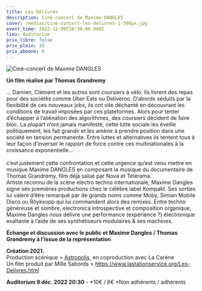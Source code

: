 ```yaml
---
title: Les Délivrés
description: Ciné-concert de Maxime DANGLES
cover: /medias/ciné-concert-les-delivres-1-500px.jpg
event_time: 2022-12-09T20:30:00.000Z
lieu: Auditorium
prix_libre: false
prix_plein: 10
prix_abonné: 6
---
```

![Ciné-concert de Maxime DANGLES](/medias/ciné-concert-les-delivres-1-500px.jpg)

**Un film réalisé par Thomas Grandremy**

… Damien, Clément et les autres sont coursiers à vélo. Ils livrent des repas pour des sociétés comme Uber Eats ou Deliveroo. D’abords séduits par la flexibilité́ de ces nouveaux jobs, ils ont vite déchanté en découvrant les conditions de travail imposées par ces plateformes. Alors pour tenter d’échapper à l’aliénation des algorithmes, des coursiers décident de faire bloc. La plupart n’ont jamais manifesté, cette lutte sociale les éveille politiquement, les fait grandir et les amène à prendre position dans une société en tension permanente. Entre luttes et alternatives ils tentent tous à leur façon d’inverser le rapport de force contre ces multinationales à la croissance exponentielle…\
\
c’est justement cette confrontation et cette urgence qu’est venu mettre en musique Maxime DANGLES en composant la musique du documentaire de Thomas Grandrémy, film déjà salué par Nova et Télérama.\
Artiste reconnu de la scène electro techno internationale, Maxime Dangles signe ses premières productions chez le célèbre label Kompakt. Ses sorties lui valent d’être remarqué par de grands noms comme Moby, Simian Mobile Disco ou Röyksopp qui lui commandent alors des remixes. Entre techno généreuse et sombre, electronica introspective et composition organique, Maxime Dangles nous délivre une performance (expérience ?) électronique exaltante à l’aide de ses synthétiseurs modulaires & ses machines.

**Échange et discussion avec le public et Maxime Dangles / Thomas Grandremy à l’issue de la représentation**

**Création 2021.**  \
Production scénique > [Astropolis ](http://astropolis.org/booking/) en coproduction avec La Carène \
Un film produit par Mille Sabords > <https://www.lastationservice.org/Les-Delivres.html>

**Auditorium 9 déc. 2022 20:30**  -  \*10€ / 6€  \*Non adhérents / adhérents